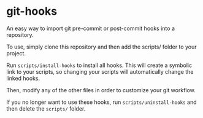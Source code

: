 # git-hooks
An easy way to import git pre-commit or post-commit hooks into a repository.

To use, simply clone this repository and then add the scripts/ folder to your project.

Run `scripts/install-hooks` to install all hooks. This will create a symbolic link to your scripts, so changing your scripts will automatically change the linked hooks.

Then, modify any of the other files in order to customize your git workflow.

If you no longer want to use these hooks, run `scripts/uninstall-hooks` and then delete the `scripts/` folder.